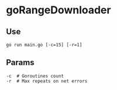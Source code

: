 # goRangeDownloader

## Use

```shell
go run main.go [-c=15] [-r=1]
```

## Params
    -c  # Goroutines count 
    -r  # Max repeats on net errors